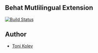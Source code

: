 ## Behat Mutlilingual Extension

[![Build Status](https://travis-ci.org/byKolev/MultilingualExtension.svg?branch=master)](https://travis-ci.org/byKolev/MultilingualExtension)

## Author

- [Toni Kolev](https://github.com/byKolev)